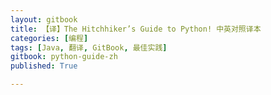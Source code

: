 ```yaml
---
layout: gitbook
title: 【译】The Hitchhiker’s Guide to Python! 中英对照译本
categories: [编程]
tags: [Java, 翻译, GitBook, 最佳实践]
gitbook: python-guide-zh
published: True

---
```

